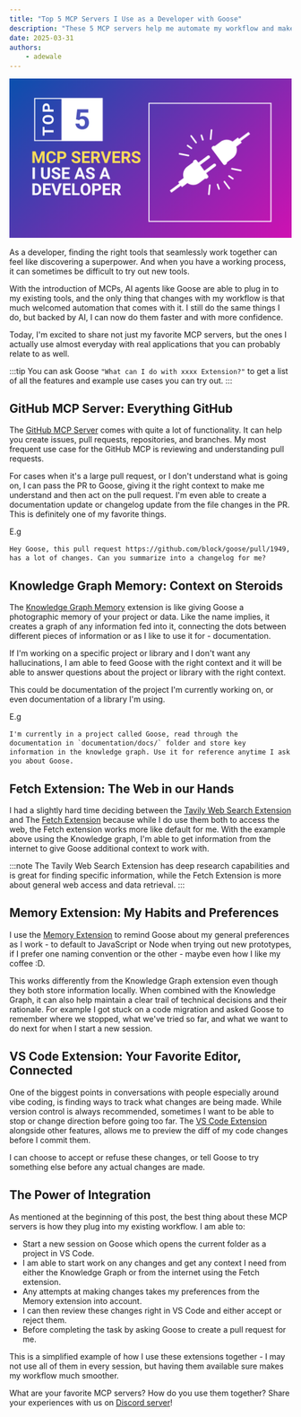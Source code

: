 ```yaml
---
title: "Top 5 MCP Servers I Use as a Developer with Goose"
description: "These 5 MCP servers help me automate my workflow and make me a better developer."
date: 2025-03-31
authors: 
    - adewale
---
```


![blog cover](mcp-servers-cover.png)

As a developer, finding the right tools that seamlessly work together can feel like discovering a superpower. And when you have a working process, it can sometimes be difficult to try out new tools.

With the introduction of MCPs, AI agents like Goose are able to plug in to my existing tools, and the only thing that changes with my workflow is that much welcomed automation that comes with it. I still do the same things I do, but backed by AI, I can now do them faster and with more confidence.

Today, I'm excited to share not just my favorite MCP servers, but the ones I actually use almost everyday with real applications that you can probably relate to as well.

<!--truncate-->

:::tip
You can ask Goose `"What can I do with xxxx Extension?"` to get a list of all the features and example use cases you can try out. 
:::

## GitHub MCP Server: Everything GitHub

The [GitHub MCP Server](/docs/tutorials/github-mcp) comes with quite a lot of functionality. It can help you create issues, pull requests, repositories, and branches. My most frequent use case for the GitHub MCP is reviewing and understanding pull requests.

For cases when it's a large pull request, or I don't understand what is going on, I can pass the PR to Goose, giving it the right context to make me understand and then act on the pull request. I'm even able to create a documentation update or changelog update from the file changes in the PR. This is definitely one of my favorite things. 

E.g 

```
Hey Goose, this pull request https://github.com/block/goose/pull/1949, has a lot of changes. Can you summarize into a changelog for me?
```

## Knowledge Graph Memory: Context on Steroids

The [Knowledge Graph Memory](/docs/tutorials/knowledge-graph-mcp) extension is like giving Goose a photographic memory of your project or data. Like the name implies, it creates a graph of any information fed into it, connecting the dots between different pieces of information or as I like to use it for - documentation. 

If I'm working on a specific project or library and I don't want any hallucinations, I am able to feed Goose with the right context and it will be able to answer questions about the project or library with the right context.

This could be documentation of the project I'm currently working on, or even documentation of a library I'm using.

E.g

```
I'm currently in a project called Goose, read through the documentation in `documentation/docs/` folder and store key information in the knowledge graph. Use it for reference anytime I ask you about Goose.
```

## Fetch Extension: The Web in our Hands

I had a slightly hard time deciding between the [Tavily Web Search Extension](/docs/tutorials/tavily-mcp) and The [Fetch Extension](/docs/tutorials/fetch-mcp) because while I do use them both to access the web, the Fetch extension works more like default for me. With the example above using the Knowledge graph, I'm able to get information from the internet to give Goose additional context to work with. 

:::note
The Tavily Web Search Extension has deep research capabilities and is great for finding specific information, while the Fetch Extension is more about general web access and data retrieval.
:::

## Memory Extension: My Habits and Preferences

I use the [Memory Extension](/docs/tutorials/memory-mcp) to remind Goose about my general preferences as I work - to default to JavaScript or Node when trying out new prototypes, if I prefer one naming convention or the other - maybe even how I like my coffee :D.

This works differently from the Knowledge Graph extension even though they both store information locally. When combined with the Knowledge Graph, it can also help maintain a clear trail of technical decisions and their rationale. For example I got stuck on a code migration and asked Goose to remember where we stopped, what we've tried so far, and what we want to do next for when I start a new session.


## VS Code Extension: Your Favorite Editor, Connected

One of the biggest points in conversations with people especially around vibe coding, is finding ways to track what changes are being made. While version control is always recommended, sometimes I want to be able to stop or change direction before going too far. The [VS Code Extension](/docs/tutorials/vscode-mcp) alongside other features, allows me to preview the diff of my code changes before I commit them. 

I can choose to accept or refuse these changes, or tell Goose to try something else before any actual changes are made.


## The Power of Integration

As mentioned at the beginning of this post, the best thing about these MCP servers is how they plug into my existing workflow. I am able to:

- Start a new session on Goose which opens the current folder as a project in VS Code.
- I am able to start work on any changes and get any context I need from either the Knowledge Graph or from the internet using the Fetch extension.
- Any attempts at making changes takes my preferences from the Memory extension into account.
- I can then review these changes right in VS Code and either accept or reject them.
- Before completing the task by asking Goose to create a pull request for me. 

This is a simplified example of how I use these extensions together - I may not use all of them in every session, but having them available sure makes my workflow much smoother.

What are your favorite MCP servers? How do you use them together? Share your experiences with us on [Discord server](https://discord.gg/block-opensource)!

<head>
  <meta property="og:title" content="Top 5 MCP Servers I Use as a Developer with Goose Extensions" />
  <meta property="og:type" content="article" />
  <meta property="og:url" content="https://block.github.io/goose/blog/2025/04/01/top-5-mcp-servers" />
  <meta property="og:description" content="These 5 MCP servers help me automate my workflow and make me a better developer." />
  <meta property="og:image" content="http://block.github.io/goose/assets/images/mcp-servers-cover-6994acb4dec5a3b33d10ea61f7609e4b.png" />
  <meta name="twitter:card" content="summary_large_image" />
  <meta property="twitter:domain" content="block.github.io/goose" />
  <meta name="twitter:title" content="Top 5 MCP Servers I Use as a Developer with Goose Extensions" />
  <meta name="twitter:description" content="These 5 MCP servers help me automate my workflow and make me a better developer." />
  <meta name="twitter:image" content="http://block.github.io/goose/assets/images/mcp-servers-cover-6994acb4dec5a3b33d10ea61f7609e4b.png" />
</head>